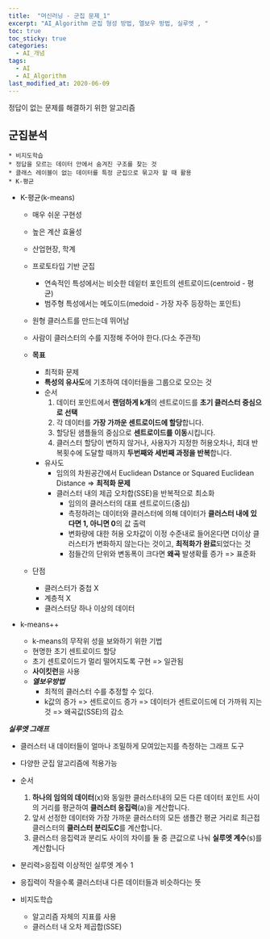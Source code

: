 ```yaml
---
title:  "머신러닝 - 군집 문제_1"
excerpt: "AI_Algorithm 군집 형성 방법, 엘보우 방법, 실루엣 , "
toc: true
toc_sticky: true
categories:
  - AI_개념
tags:
  - AI
  - AI_Algorithm
last_modified_at: 2020-06-09
---
```


정답이 없는 문제를 해결하기 위한 알고리즘



## 군집분석
  
    * 비지도학습
    * 정답을 모르는 데이터 안에서 숨겨진 구조를 찾는 것
    * 클래스 레이블이 없는 데이터를 특정 군집으로 묶고자 할 때 활용
    * K-평균
    
    
* K-평균(k-means)
  * 매우 쉬운 구현성
  * 높은 계산 효율성
  * 산업현장, 학계
  * 프로토타입 기반 군집
    * 연속적인 특성에서는 비슷한 데잍터 포인트의 센트로이드(centroid - 평균)
    * 범주형 특성에서는 메도이드(medoid - 가장 자주 등장하는 포인트)
  * 원형 클러스트를 만드는데 뛰어남
  * 사람이 클러스터의 수를 지정해 주어야 한다.(다소 주관적)
  
  * **목표**
    * 최적화 문제
    * **특성의 유사도**에 기초하여 데이터들을 그룹으로 모으는 것
    * 순서
      1. 데이터 포인트에서 **랜덤하게 k개**의 센트로이드를 **초기 클러스터 중심으로 선택**
      2. 각 데이터를 **가장 가까운 센트로이드에 할당**합니다.
      3. 할당된 샘플들의 중심으로 **센트로이드를 이동**시킵니다.
      4. 클러스터 할당이 변하지 않거나, 사용자가 지정한 허용오차나, 최대 반복횟수에 도달할 때까지
        **두번째와 세번째 과정을 반복**합니다.
    * 유사도
      * 임의의 차원공간에서 Euclidean Dstance or Squared Euclidean Distance => **최적화 문제**
      * 클러스터 내의 제곱 오차합(SSE)을 반복적으로 최소화
        * 임의의 클러스터의 대표 센트로이드(중심)
        * 측정하려는 데이터와 클러스터에 의해 데이터가 **클러스터 내에 있다면
          1, 아니면 0**의 값 출력
        * 변화량에 대한 허용 오차값이 이정 수준내로 들어온다면 더이상 클러스터가 변화하지
          않는다는 것이고, **최적화가 완료**되었다는 것
        * 점들간의 단위와 변동폭이 크다면 **왜곡** 발생확률 증가 => 표준화
  * 단점
    * 클러스터가 중첩 X
    * 계층적 X
    * 클러스터당 하나 이상의 데이터

* k-means++
  * k-means의 무작위 성을 보와하기 위한 기법
  * 현명한 초기 센트로이드 할당
  * 초기 센트로이드가 멀리 떨어지도록 구현 => 일관됨
  * **사이킷런**을 사용
  * _**엘보우방법**_
    * 최적의 클러스터 수를 추정할 수 있다.
    * k값의 증가 => 센트로이드 증가 => 데이터가 센트로이드에 더 가까워 지는 것 => 왜곡값(SSE)의 감소

_**실루엣 그래프**_
  * 클러스터 내 데이터들이 얼마나 조밀하게 모여있는지를 측정하는 그래프 도구
  * 다양한 군집 알고리즘에 적용가능
  * 순서 
    1. **하나의 임의의 데이터**(x)와 동일한 클러스터내의 모든 다른 데이터 포인트 사이의 거리를 평균하여
      **클러스터 응집력**(a)을 계산합니다.
    2. 앞서 선정한 데이터와 가장 가까운 클러스터의 모든 샘플간 평균 거리로 최근접 클러스터의 
      **클러스터 분리도C**를 계산합니다.
    3. 클러스터 응집력과 분리도 사이의 차이를 둘 중 큰값으로 나눠 **실루엣 계수**(s)를 계산합니다
  * 분리력>응집력 이상적인 실루엣 계수 1
  * 응집력이 작을수록 클러스터내 다른 데이터들과 비슷하다는 뜻
  

* 비지도학습
  * 알고리즘 자체의 지표를 사용
  * 클러스터 내 오차 제곱합(SSE)
